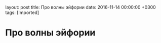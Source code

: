 layout: post
title: Про волны эйфории
date: 2016-11-14 00:00:00 +0300
tags: [Imported]
# Про волны эйфории

